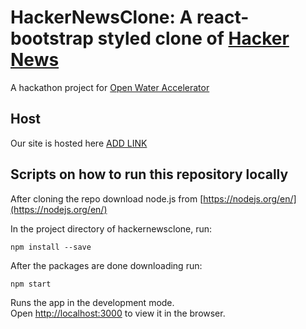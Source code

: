 # HackerNewsClone: A react-bootstrap styled clone of [Hacker News](https://news.ycombinator.com/)

A hackathon project for [Open Water Accelerator](https://openwatervc.com/)
## Host
Our site is hosted here [ADD LINK](https://news.ycombinator.com/)

## Scripts on how to run this repository locally

After cloning the repo download node.js from [https://nodejs.org/en/](https://nodejs.org/en/)

In the project directory of hackernewsclone, run: 
```
npm install --save
```

After the packages are done downloading run: 
```
npm start
```

Runs the app in the development mode.<br />
Open [http://localhost:3000](http://localhost:3000) to view it in the browser.
